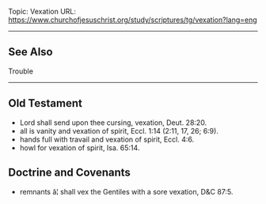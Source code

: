 Topic: Vexation
URL: https://www.churchofjesuschrist.org/study/scriptures/tg/vexation?lang=eng

---

## See Also

Trouble

---

## Old Testament

- Lord shall send upon thee cursing, vexation, Deut. 28:20.
- all is vanity and vexation of spirit, Eccl. 1:14 (2:11, 17, 26; 6:9).
- hands full with travail and vexation of spirit, Eccl. 4:6.
- howl for vexation of spirit, Isa. 65:14.

## Doctrine and Covenants

- remnants â¦ shall vex the Gentiles with a sore vexation, D&C 87:5.

